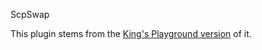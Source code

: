 ScpSwap

This plugin stems from the [King's Playground version](https://www.github.com/kingsplayground/SCPSwap) of it.
